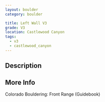 ```yaml
---
layout: boulder
category: boulder

title: Left Wall V3
grade: V3
location: Castlewood Canyon
tags:
  - v3
  - castlewood_canyon
---
```


## Description


## More Info
Colorado Bouldering: Front Range (Guidebook)

